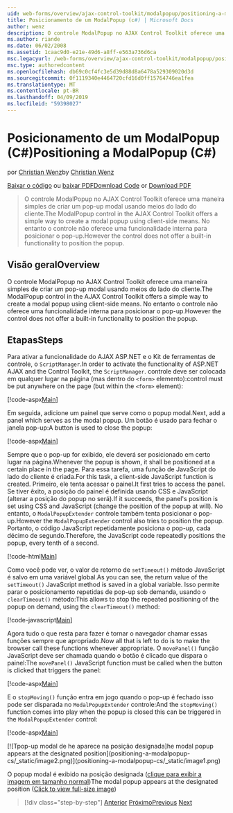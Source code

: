 ```yaml
---
uid: web-forms/overview/ajax-control-toolkit/modalpopup/positioning-a-modalpopup-cs
title: Posicionamento de um ModalPopup (c#) | Microsoft Docs
author: wenz
description: O controle ModalPopup no AJAX Control Toolkit oferece uma maneira simples de criar um pop-up modal usando meios do lado do cliente. No entanto o controle não tem um...
ms.author: riande
ms.date: 06/02/2008
ms.assetid: 1caac9d0-e21e-49d6-a8ff-e563a736d6ca
msc.legacyurl: /web-forms/overview/ajax-control-toolkit/modalpopup/positioning-a-modalpopup-cs
msc.type: authoredcontent
ms.openlocfilehash: db69c0cf4fc3e5d39d88d8a6478a529309020d3d
ms.sourcegitcommit: 0f1119340e4464720cfd16d0ff15764746ea1fea
ms.translationtype: MT
ms.contentlocale: pt-BR
ms.lasthandoff: 04/09/2019
ms.locfileid: "59398027"
---
```

# <a name="positioning-a-modalpopup-c"></a><span data-ttu-id="78557-104">Posicionamento de um ModalPopup (C#)</span><span class="sxs-lookup"><span data-stu-id="78557-104">Positioning a ModalPopup (C#)</span></span>

<span data-ttu-id="78557-105">por [Christian Wenz](https://github.com/wenz)</span><span class="sxs-lookup"><span data-stu-id="78557-105">by [Christian Wenz](https://github.com/wenz)</span></span>

<span data-ttu-id="78557-106">[Baixar o código](http://download.microsoft.com/download/2/4/0/24052038-f942-4336-905b-b60ae56f0dd5/ModalPopup4.cs.zip) ou [baixar PDF](http://download.microsoft.com/download/b/6/a/b6ae89ee-df69-4c87-9bfb-ad1eb2b23373/modalpopup4CS.pdf)</span><span class="sxs-lookup"><span data-stu-id="78557-106">[Download Code](http://download.microsoft.com/download/2/4/0/24052038-f942-4336-905b-b60ae56f0dd5/ModalPopup4.cs.zip) or [Download PDF](http://download.microsoft.com/download/b/6/a/b6ae89ee-df69-4c87-9bfb-ad1eb2b23373/modalpopup4CS.pdf)</span></span>

> <span data-ttu-id="78557-107">O controle ModalPopup no AJAX Control Toolkit oferece uma maneira simples de criar um pop-up modal usando meios do lado do cliente.</span><span class="sxs-lookup"><span data-stu-id="78557-107">The ModalPopup control in the AJAX Control Toolkit offers a simple way to create a modal popup using client-side means.</span></span> <span data-ttu-id="78557-108">No entanto o controle não oferece uma funcionalidade interna para posicionar o pop-up.</span><span class="sxs-lookup"><span data-stu-id="78557-108">However the control does not offer a built-in functionality to position the popup.</span></span>


## <a name="overview"></a><span data-ttu-id="78557-109">Visão geral</span><span class="sxs-lookup"><span data-stu-id="78557-109">Overview</span></span>

<span data-ttu-id="78557-110">O controle ModalPopup no AJAX Control Toolkit oferece uma maneira simples de criar um pop-up modal usando meios do lado do cliente.</span><span class="sxs-lookup"><span data-stu-id="78557-110">The ModalPopup control in the AJAX Control Toolkit offers a simple way to create a modal popup using client-side means.</span></span> <span data-ttu-id="78557-111">No entanto o controle não oferece uma funcionalidade interna para posicionar o pop-up.</span><span class="sxs-lookup"><span data-stu-id="78557-111">However the control does not offer a built-in functionality to position the popup.</span></span>

## <a name="steps"></a><span data-ttu-id="78557-112">Etapas</span><span class="sxs-lookup"><span data-stu-id="78557-112">Steps</span></span>

<span data-ttu-id="78557-113">Para ativar a funcionalidade do AJAX ASP.NET e o Kit de ferramentas de controle, o `ScriptManager`.</span><span class="sxs-lookup"><span data-stu-id="78557-113">In order to activate the functionality of ASP.NET AJAX and the Control Toolkit, the `ScriptManager`.</span></span> <span data-ttu-id="78557-114">controle deve ser colocada em qualquer lugar na página (mas dentro do `<form>` elemento):</span><span class="sxs-lookup"><span data-stu-id="78557-114">control must be put anywhere on the page (but within the `<form>` element):</span></span>

[!code-aspx[Main](positioning-a-modalpopup-cs/samples/sample1.aspx)]

<span data-ttu-id="78557-115">Em seguida, adicione um painel que serve como o popup modal.</span><span class="sxs-lookup"><span data-stu-id="78557-115">Next, add a panel which serves as the modal popup.</span></span> <span data-ttu-id="78557-116">Um botão é usado para fechar o janela pop-up:</span><span class="sxs-lookup"><span data-stu-id="78557-116">A button is used to close the popup:</span></span>

[!code-aspx[Main](positioning-a-modalpopup-cs/samples/sample2.aspx)]

<span data-ttu-id="78557-117">Sempre que o pop-up for exibido, ele deverá ser posicionado em certo lugar na página.</span><span class="sxs-lookup"><span data-stu-id="78557-117">Whenever the popup is shown, it shall be positioned at a certain place in the page.</span></span> <span data-ttu-id="78557-118">Para essa tarefa, uma função de JavaScript do lado do cliente é criada.</span><span class="sxs-lookup"><span data-stu-id="78557-118">For this task, a client-side JavaScript function is created.</span></span> <span data-ttu-id="78557-119">Primeiro, ele tenta acessar o painel.</span><span class="sxs-lookup"><span data-stu-id="78557-119">It first tries to access the panel.</span></span> <span data-ttu-id="78557-120">Se tiver êxito, a posição do painel é definida usando CSS e JavaScript (alterar a posição do popup no será).</span><span class="sxs-lookup"><span data-stu-id="78557-120">If it succeeds, the panel's position is set using CSS and JavaScript (change the position of the popup at will).</span></span> <span data-ttu-id="78557-121">No entanto, o `ModalPopupExtender` controle também tenta posicionar o pop-up.</span><span class="sxs-lookup"><span data-stu-id="78557-121">However the `ModalPopupExtender` control also tries to position the popup.</span></span> <span data-ttu-id="78557-122">Portanto, o código JavaScript repetidamente posiciona o pop-up, cada décimo de segundo.</span><span class="sxs-lookup"><span data-stu-id="78557-122">Therefore, the JavaScript code repeatedly positions the popup, every tenth of a second.</span></span>

[!code-html[Main](positioning-a-modalpopup-cs/samples/sample3.html)]

<span data-ttu-id="78557-123">Como você pode ver, o valor de retorno de `setTimeout()` método JavaScript é salvo em uma variável global.</span><span class="sxs-lookup"><span data-stu-id="78557-123">As you can see, the return value of the `setTimeout()` JavaScript method is saved in a global variable.</span></span> <span data-ttu-id="78557-124">Isso permite parar o posicionamento repetidas de pop-up sob demanda, usando o `clearTimeout()` método:</span><span class="sxs-lookup"><span data-stu-id="78557-124">This allows to stop the repeated positioning of the popup on demand, using the `clearTimeout()` method:</span></span>

[!code-javascript[Main](positioning-a-modalpopup-cs/samples/sample4.js)]

<span data-ttu-id="78557-125">Agora tudo o que resta para fazer é tornar o navegador chamar essas funções sempre que apropriado.</span><span class="sxs-lookup"><span data-stu-id="78557-125">Now all that is left to do is to make the browser call these functions whenever appropriate.</span></span> <span data-ttu-id="78557-126">O `movePanel()` função JavaScript deve ser chamada quando o botão é clicado que dispara o painel:</span><span class="sxs-lookup"><span data-stu-id="78557-126">The `movePanel()` JavaScript function must be called when the button is clicked that triggers the panel:</span></span>

[!code-aspx[Main](positioning-a-modalpopup-cs/samples/sample5.aspx)]

<span data-ttu-id="78557-127">E o `stopMoving()` função entra em jogo quando o pop-up é fechado isso pode ser disparada no `ModalPopupExtender` controle:</span><span class="sxs-lookup"><span data-stu-id="78557-127">And the `stopMoving()` function comes into play when the popup is closed this can be triggered in the `ModalPopupExtender` control:</span></span>

[!code-aspx[Main](positioning-a-modalpopup-cs/samples/sample6.aspx)]


[![T<span data-ttu-id="78557-128">pop-up modal de he aparece na posição designada]</span><span class="sxs-lookup"><span data-stu-id="78557-128">he modal popup appears at the designated position]</span></span>(positioning-a-modalpopup-cs/_static/image2.png)](positioning-a-modalpopup-cs/_static/image1.png)

<span data-ttu-id="78557-129">O popup modal é exibido na posição designada ([clique para exibir a imagem em tamanho normal](positioning-a-modalpopup-cs/_static/image3.png))</span><span class="sxs-lookup"><span data-stu-id="78557-129">The modal popup appears at the designated position ([Click to view full-size image](positioning-a-modalpopup-cs/_static/image3.png))</span></span>

> [!div class="step-by-step"]
> <span data-ttu-id="78557-130">[Anterior](handling-postbacks-from-a-modalpopup-cs.md)
> [Próximo](launching-a-modal-popup-window-from-server-code-vb.md)</span><span class="sxs-lookup"><span data-stu-id="78557-130">[Previous](handling-postbacks-from-a-modalpopup-cs.md)
[Next](launching-a-modal-popup-window-from-server-code-vb.md)</span></span>
